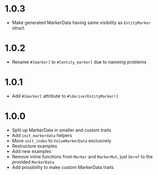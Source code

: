 # 1.0.3

* Make generated MarkerData having same visibility as `EntityMarker` struct.

# 1.0.2

* Rename `#[marker]` to `#[entity_marker]` due to nameing problems

# 1.0.1

* Add `#[marker]` attribute to `#[derive(EntityMarker)]`

# 1.0.0

* Split up MarkerData in smaller and custom traits
* Add `init_markerdata` helpers
* Move `unit_index` to `ValueMarkerData` exclusively
* Restructure examples
* Add new examples
* Remove inline functions from `Marker` and `MarkerMut`, just `Deref` to the provided `MarkerData`
* Add possibility to make custom MarkerData traits
